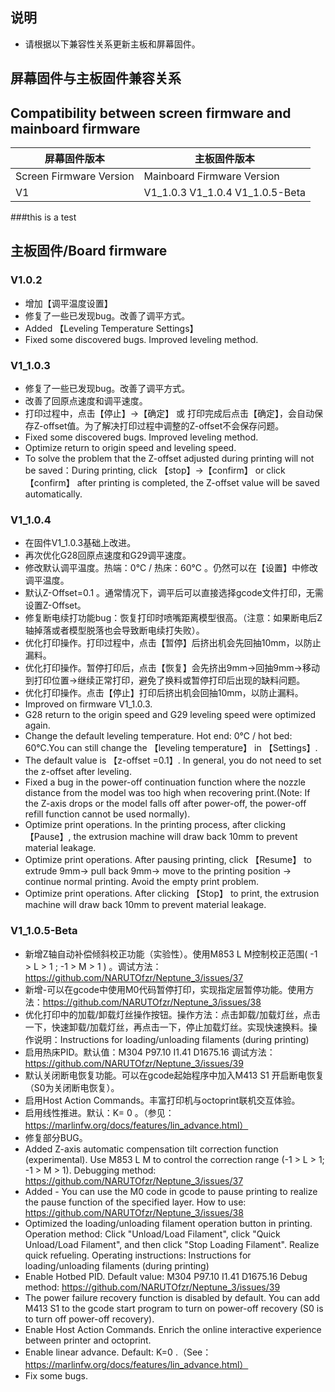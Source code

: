 ## 说明
- 请根据以下兼容性关系更新主板和屏幕固件。

## 屏幕固件与主板固件兼容关系
## Compatibility between screen firmware and mainboard firmware

| 屏幕固件版本 | 主板固件版本 |
|-------------------------|----------------------------|
| Screen Firmware Version | Mainboard Firmware Version |
|           V1            |  V1_1.0.3  V1_1.0.4  V1_1.0.5-Beta     |

###this is a test

## 主板固件/Board firmware
### V1.0.2
- 增加【调平温度设置】
- 修复了一些已发现bug。改善了调平方式。
- Added 【Leveling Temperature Settings】
- Fixed some discovered bugs. Improved leveling method.

### V1_1.0.3
- 修复了一些已发现bug。改善了调平方式。
- 改善了回原点速度和调平速度。
- 打印过程中，点击【停止】→【确定】 或 打印完成后点击【确定】，会自动保存Z-offset值。为了解决打印过程中调整的Z-offset不会保存问题。
- Fixed some discovered bugs. Improved leveling method.
- Optimize return to origin speed and leveling speed.
- To solve the problem that the Z-offset adjusted during printing will not be saved：During printing, click 【stop】→【confirm】 or click 【confirm】 after printing is completed, the Z-offset value will be saved automatically. 

### V1_1.0.4
- 在固件V1_1.0.3基础上改进。
- 再次优化G28回原点速度和G29调平速度。
- 修改默认调平温度。热端：0℃  / 热床：60℃ 。仍然可以在【设置】中修改调平温度。
- 默认Z-Offset=0.1 。通常情况下，调平后可以直接选择gcode文件打印，无需设置Z-Offset。
- 修复断电续打功能bug：恢复打印时喷嘴距离模型很高。（注意：如果断电后Z轴掉落或者模型脱落也会导致断电续打失败）。
- 优化打印操作。打印过程中，点击【暂停】后挤出机会先回抽10mm，以防止漏料。
- 优化打印操作。暂停打印后，点击【恢复】会先挤出9mm→回抽9mm→移动到打印位置→继续正常打印，避免了换料或暂停打印后出现的缺料问题。
- 优化打印操作。点击【停止】打印后挤出机会回抽10mm，以防止漏料。
- Improved on firmware V1_1.0.3.
- G28 return to the origin speed and G29 leveling speed were optimized again.
- Change the default leveling temperature. Hot end: 0℃ / hot bed: 60℃.You can still change the 【leveling temperature】 in 【Settings】.
- The default value is 【z-offset =0.1】. In general, you do not need to set the z-offset after leveling.
- Fixed a bug in the power-off continuation function where the nozzle distance from the model was too high when recovering print.(Note: If the Z-axis drops or the model falls off after power-off, the power-off refill function cannot be used normally).
- Optimize print operations. In the printing process, after clicking 【Pause】, the extrusion machine will draw back 10mm to prevent material leakage.
- Optimize print operations. After pausing printing, click 【Resume】 to extrude 9mm→ pull back 9mm→ move to the printing position → continue normal printing. Avoid the empty print problem.
- Optimize print operations. After clicking 【Stop】 to print, the extrusion machine will draw back 10mm to prevent material leakage.

### V1_1.0.5-Beta
- 新增Z轴自动补偿倾斜校正功能（实验性）。使用M853 L M控制校正范围( -1 > L > 1 ;  -1 > M > 1 ) 。调试方法：https://github.com/NARUTOfzr/Neptune_3/issues/37
- 新增-可以在gcode中使用M0代码暂停打印，实现指定层暂停功能。使用方法：https://github.com/NARUTOfzr/Neptune_3/issues/38
- 优化打印中的加载/卸载灯丝操作按钮。操作方法：点击卸载/加载灯丝，点击一下，快速卸载/加载灯丝，再点击一下，停止加载灯丝。实现快速换料。操作说明：Instructions for loading/unloading filaments (during printing)
- 启用热床PID。默认值：M304 P97.10 I1.41 D1675.16    调试方法：https://github.com/NARUTOfzr/Neptune_3/issues/39
- 默认关闭断电恢复功能。可以在gcode起始程序中加入M413 S1 开启断电恢复（S0为关闭断电恢复）。
- 启用Host Action Commands。丰富打印机与octoprint联机交互体验。
- 启用线性推进。默认：K= 0 。（参见：https://marlinfw.org/docs/features/lin_advance.html） 
- 修复部分BUG。
- Added Z-axis automatic compensation tilt correction function (experimental). Use M853 L M to control the correction range (-1 > L > 1; -1 > M > 1).       Debugging method: https://github.com/NARUTOfzr/Neptune_3/issues/37
- Added - You can use the M0 code in gcode to pause printing to realize the pause function of the specified layer.      How to use: https://github.com/NARUTOfzr/Neptune_3/issues/38
- Optimized the loading/unloading filament operation button in printing.     Operation method: Click "Unload/Load Filament", click "Quick Unload/Load Filament", and then click "Stop Loading Filament". Realize quick refueling. Operating instructions: Instructions for loading/unloading filaments (during printing)
- Enable Hotbed PID. Default value: M304 P97.10 I1.41 D1675.16     Debug method: https://github.com/NARUTOfzr/Neptune_3/issues/39
- The power failure recovery function is disabled by default. You can add M413 S1 to the gcode start program to turn on power-off recovery (S0 is to turn off power-off recovery).
- Enable Host Action Commands. Enrich the online interactive experience between printer and octoprint.
- Enable linear advance. Default: K=0 .（See：https://marlinfw.org/docs/features/lin_advance.html）
- Fix some bugs.

















